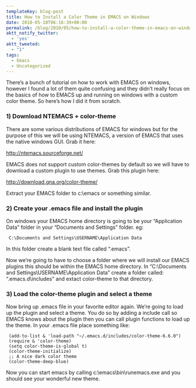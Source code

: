 ```yaml
---
templateKey: blog-post
title: How to Install a Color Theme in EMACS on Windows
date: 2010-05-10T06:16:39+00:00
permalink: /blog/2010/05/how-to-install-a-color-theme-in-emacs-on-windows
aktt_notify_twitter:
  - 'yes'
aktt_tweeted:
  - "1"
tags:
  - Emacs
  - Uncategorized
---
```

There&#8217;s a bunch of tutorial on how to work with EMACS on windows, however I found a lot of them quite confusing and they didn&#8217;t really focus on the basics of how to EMACS up and running on windows with a custom color theme. So here&#8217;s how I did it from scratch.

### 1) Download NTEMACS + color-theme

There are some various distributions of EMACS for windows but for the purpose of this we will be using NTEMACS, a version of EMACS that uses the native windows GUI. Grab it here:

<http://ntemacs.sourceforge.net/>

EMACS does not support custom color-themes by default so we will have to download a custom plugin to use themes. Grab this plugin here:

<http://download.gna.org/color-theme/>

Extract your EMACS folder to c:\emacs or something similar.

### 2) Create your .emacs file and install the plugin

On windows your EMACS home directory is going to be your &#8220;Application Data&#8221; folder in your &#8220;Documents and Settings&#8221; folder. eg:
  


     C:\Documents and Settings\USERNAME\Application Data  
    

In this folder create a blank text file called &#8220;.emacs&#8221;.

Now we&#8217;re going to have to choose a folder where we will install our EMACS plugins this should be within the EMACS home directory. In &#8220;C:\Documents and Settings\USERNAME\Application Data&#8221; create a folder called: &#8220;.emacs.d\includes&#8221; and extact color-theme to that directory.

### 3) Load the color-theme plugin and select a theme

Now bring up .emacs file in your favorite editor again. We&#8217;re going to load up the plugin and select a theme. You do so by adding a include call so EMACS knows about the plugin then you can call plugin functions to load up the theme. In your .emacs file place something like:
  


     (add-to-list & 'load-path "~/.emacs.d/includes/color-theme-6.6.0")
     (require & 'color-theme)
     (setq color-theme-is-global t)
     (color-theme-initialize)
     ;; A nice dark color theme
     (color-theme-deep-blue)

Now you can start emacs by calling c:\emacs\bin\runemacs.exe and you should see your wonderful new theme.
